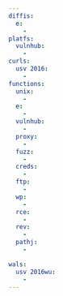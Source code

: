 ```yaml
---
diffis:
  e:
    -
platfs:
  vulnhub:
    -
curls:
  usv 2016:
    -
functions:
  unix:
    -
  e:
    -
  vulnhub:
    -
  proxy:
    -
  fuzz:
    -
  creds:
    -
  ftp:
    -
  wp:
    -
  rce:
    -
  rev:
    -
  pathj:
    -

wals:
  usv 2016wu:
    -
---
```


